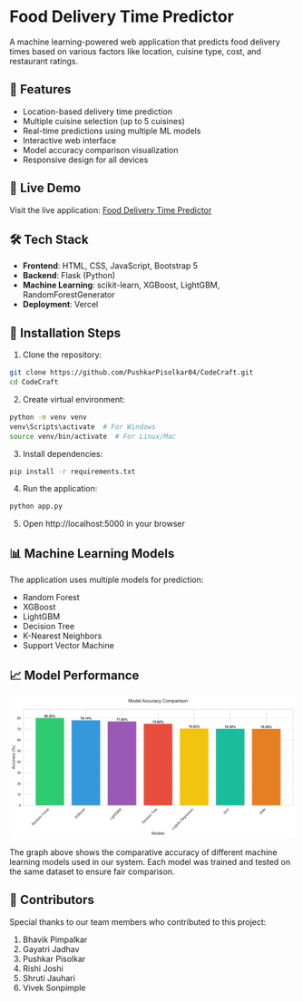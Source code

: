 # Food Delivery Time Predictor

A machine learning-powered web application that predicts food delivery times based on various factors like location, cuisine type, cost, and restaurant ratings.

## 🌟 Features

- Location-based delivery time prediction
- Multiple cuisine selection (up to 5 cuisines)
- Real-time predictions using multiple ML models
- Interactive web interface
- Model accuracy comparison visualization
- Responsive design for all devices

## 🚀 Live Demo

Visit the live application: [Food Delivery Time Predictor](https://code-craft-orcin-seven.vercel.app)

## 🛠️ Tech Stack

- **Frontend**: HTML, CSS, JavaScript, Bootstrap 5
- **Backend**: Flask (Python)
- **Machine Learning**: scikit-learn, XGBoost, LightGBM, RandomForestGenerator
- **Deployment**: Vercel

## 🚀 Installation Steps

1. Clone the repository:
```bash
git clone https://github.com/PushkarPisolkar04/CodeCraft.git
cd CodeCraft
```

2. Create virtual environment:
```bash
python -m venv venv
venv\Scripts\activate  # For Windows
source venv/bin/activate  # For Linux/Mac
```

3. Install dependencies:
```bash
pip install -r requirements.txt
```

4. Run the application:
```bash
python app.py
```

5. Open http://localhost:5000 in your browser

## 📊 Machine Learning Models

The application uses multiple models for prediction:
- Random Forest
- XGBoost
- LightGBM
- Decision Tree
- K-Nearest Neighbors
- Support Vector Machine

## 📈 Model Performance

![Model Accuracy Comparison](static/model_accuracy.png)

The graph above shows the comparative accuracy of different machine learning models used in our system. Each model was trained and tested on the same dataset to ensure fair comparison.

## 👥 Contributors

Special thanks to our team members who contributed to this project:

1. Bhavik Pimpalkar
2. Gayatri Jadhav
3. Pushkar Pisolkar
4. Rishi Joshi
5. Shruti Jauhari
6. Vivek Sonpimple 
